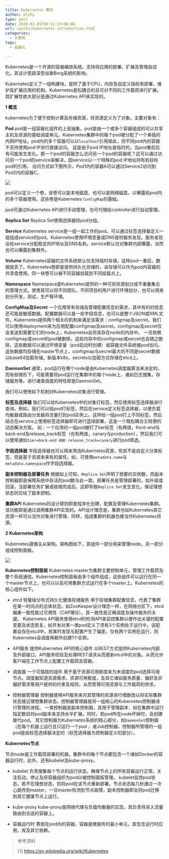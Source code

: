 ```yaml
---
title: Kubernetes 概览
author: olzhy
type: post
date: 2020-03-01T00:51:33+00:00
url: /posts/kubernetes-introduction.html
categories:
  - 计算机
tags:
  - 容器化

---
```

Kubernetes是一个开源的容器编排系统。支持将应用的部署、扩展及管理自动化。其设计思路深受谷歌Borg系统的影响。

Kubernetes定义了一组构建块，提供了基于CPU，内存及自定义指标来部署，维护及扩展应用的机制。Kubernetes是松耦合的且可对不同的工作载荷进行扩展。其扩展性绝大部分是通过Kubernetes API来实现的。

**1 概览**

kubernetes为了便于控制计算及存储资源，将资源定义为了对象。主要对象有：

**Pod**
pod是一组容器化组件的上层抽象。pod是由一个或多个容器组成的可以共享主机及资源的基础调度单元。Kubernetes集群中的每个pod被分配了一个单独的内网IP地址。pod内的多个容器可以以`localhost`引用彼此，但不同pod内的容器不支持使用pod IP进行直接访问。
这是由于pod IP地址是临时的，当pod重启后有可能发生变化。那一个pod的容器怎么访问另一个pod的容器呢？这可以通过访问另一个pod的service来解决，因service以一个特殊的pod IP地址持有到目标pod的引用。
访问方式如下图所示，Pod1内的容器A可以通过Service2访问到Pod2内的容器C。

![](https://olzhy.github.io/static/images/uploads/2020/03/kubernetes-pod-access.png)

pod可以定义一个卷，该卷可以是本地磁盘，也可以是网络磁盘，以曝露给pod内的多个容器使用。这些卷是Kubernetes `ConfigMap`的基础。

pod可通过Kubernetes API进行手动管理，也可代理给controller进行自动管理。

**Replica Set**
Replica Set使用选择器将pod分组。

**Service**
Kubernetes service是一组一起工作的pod。可以通过标签选择器定义一组组成service的pod。Kubernetes使用环境变量或DNS提供服务发现。服务发现会给service分配稳定的IP地址及DNS名称。service默认仅对集群内部曝露，当然也可以曝露到集群外。

**Volume**
Kubernetes容器的文件系统默认仅支持临时存储，这样pod一重启，数据就丢了。Kubernetes卷即是提供持久化存储的，该存储可以作为pod内容器的共享盘使用。同一块卷可以被不同容器挂载到不同挂载点上。

**Namespace**
Namespace是Kubernetes提供的一种可将资源划分成不重叠集合的管理方式。使用其可以将不同团队，不同项目的用户进行环境划分，也可以用来划分开发，测试，生产等环境。

**ConfigMap及Secret**
一个应用常有存储及管理配置信息的需求，其中有的的信息还可能是敏感数据。配置数据可以是一些字段信息，也可以是整个JSON或XML文件。Kubernetes提供两个相关的机制来满足该需求：configmap及secret。我们可以使用deployment来为应用配置configmap及secret。configmap及secret仅会发送到需要它们的node上，Kubernetes会将其存在node的内存中。
一旦依赖configmap或secret的pod被删除，这些内存中的configmap或secret也会随之删除。这些数据可以通过环境变量（pod启动时创建）或容器文件系统被pod访问。这些数据均存储在master节点上，configmap与secret最大的不同是secret数据以base64加密存储。新版本k8s，secrets以加密方式存储在etcd上。

**DaemonSet**
通常，pod运行在哪个node是由Kubernetes调度器算法来决定的。而有些情形下，可能需要将pod运行在集群中的每个node上，诸如日志搜集，存储服务等。进行诸类调度的特性即是DaemonSet。

我们可以使用如下机制对Kubernetes对象进行管理。

**标签及选择器**
我们可以给Kubernetes中的对象打标签，然后使用标签选择器进行查询。例如，我们可以给pod打标签，然后在service定义标签选择器，以便负载均衡器或路由分发器将流量打到pod实例上。这样给一组pod打上不同标签，然后结合在service上使用标签选择器即可进行蓝绿部署，这是一个既松耦合又轻便的动态解决方案。
如：一个应用的一组pod被打了tier标签（有两值，front-end与back-end及release_track标签（也有两值，canary与production），然后我们可以使用诸如`tier=back-end AND release_track=canary`进行pod筛选。

**字段选择器**
字段选择器也可以用来筛选Kubernetes资源，但其不是自定义分类标签，而是基于资源本来有的属性。如，可使用`metadata.name`与`metadata.namespace`作字段选择器。

**副本控制器及部署任务**
根据如上可知，`Replica Set`声明了想要的实例数，而副本控制器即是保障系统中存活的pod数与此一致。部署任务是管理部署的，如升级或回滚，当部署任务扩展或收缩完成后，这即导致`Replica Set`发生变化，保证理想状态则交给了副本控制。

**集群API**
Kubernetes的设计原则即是程序化创建，配置及管理Kubernetes集群。该功能即是通过调用集群API实现的。API设计理念是，集群也如Kubernetes其它资源一样可以当作对象进行管理，同样，组成集群的机器也被当作Kubernetes资源。

**2 Kubernetes架构**

Kubernetes遵循主从架构。架构图如下，其组件一部分用来管理node，另一部分组成控制面板。

![](https://olzhy.github.io/static/images/uploads/2020/03/kubernetes-architecture.png)

**Kubernetes控制面板**
Kubernetes master为集群主要控制单元，管理工作载荷及整个系统通信。Kubernetes控制面板由多个组件组成，这些组件可以运行在同一个master节点上，也可以以高可用集群方式运行在多个master上。Kubernetes的核心组件如下。

* etcd 轻量级分布式持久化健值存储服务
用于存储集群配置信息，代表了集群在某一时间点的总体状态。如ZooKeeper设计理念一样，在网络分区下，etcd偏重一致性胜过可用性（CAP理论）。其一致性是正确调度及操作服务的关键。
Kubernetes API服务使用etcd的检测API来监控集群以便作出关键的配置变更及状态恢复。如开发对某一类pod定义了须有3个实例处于运行中，该配置会存在etcd中，若某时发现与配置产生了偏差，仅有两个实例在运行，则Kubernetes会调度再额外创建1个实例。

* API服务 提供Kubernetes API的核心组件
以REST方式提供Kubernetes内部及外部接口。API服务校验及处理REST请求从而更新etcd中的对象。从而允许客户端在工作节点上配置工作载荷及容器。

* 调度器 一个可插拔的组件
用于基于资源可用额度来为未调度的pod选择可用节点。调度器知道资源需求，资源可用额度，及其它诸如服务质量、偏好及非偏好需求等用户提供的约束及规则，从而管理可用资源与工作载荷的供求。

* 控制器管理器
控制器使用API服务来对其管理的资源进行增删改以将实际集群状态接近理想集群状态。控制器管理器是将一组核心的Kubernetes控制器进行管理的进程。
一类控制器是副本控制器，其用于管理副本，如在集群中运行指定数目的pod副本来支持水平扩展。同时，若pod所在node坏掉时，会创建替代pod。
其它控制器为Kubernetes系统的核心部分，如`DaemonSet`控制器（在每个机器上运行且只运行一个pod ，或Job控制器。控制器所管理的一组pod是由标签选择器决定的（标签选择器为控制器定义的部分）。

**Kubernetes节点**

节点node是工作载荷部署的机器。集群中的每个节点都包含一个诸如Docker的容器运行时，此外，还有kubelet及kube-proxy。

* kubelet
负责搜集每个节点的运行状态，确保节点上的所有容器运行正常。关注启动，停止及将容器组织为pod以被控制面板管理。
kubelet监控pod状态，若不在理想状态，则将pod在该节点重新部署。节点状态每几秒通过一次心跳传到master，一旦master检测到节点故障，副本控制器即会将pod迁移到其它健康节点上运行。

* kube-proxy
kube-proxy是网络代理与负载均衡器的实现，其负责将进入流量路由到合适的容器上。

* 容器运行时
寄居在pod内的容器，容器是微服务的最小单元，其包含运行时应用，库及其它依赖。

> 参考资料
>
> [1]&nbsp;<a href="https://en.wikipedia.org/wiki/Kubernetes" target="blank">https://en.wikipedia.org/wiki/Kubernetes</a>
